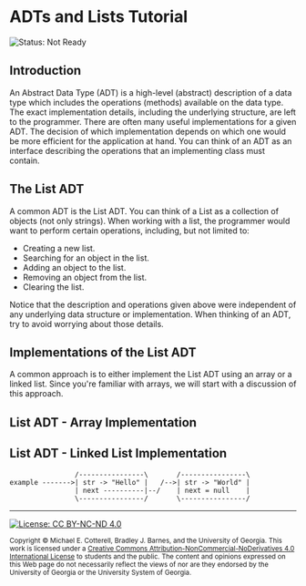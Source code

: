 # ADTs and Lists Tutorial

![Status: Not Ready](https://img.shields.io/badge/Status-Not%20Ready-red.svg)

## Introduction

An Abstract Data Type (ADT) is a high-level (abstract) description of a data type which includes the operations (methods)
available on the data type. The exact implementation details, including the underlying structure, are left to the programmer. 
There are often many useful implementations for a given ADT. The decision of which implementation depends on which one would
be more efficient for the application at hand. You can think of an ADT as an interface describing the operations that an
implementing class must contain.

## The List ADT

A common ADT is the List ADT. You can think of a List as a collection of objects (not only strings). When working with a list,
the programmer would want to perform certain operations, including, but not limited to:

   * Creating a new list.
   * Searching for an object in the list.
   * Adding an object to the list.
   * Removing an object from the list.
   * Clearing the list.

Notice that the description and operations given above were independent of any underlying data structure or implementation.
When thinking of an ADT, try to avoid worrying about those details.

## Implementations of the List ADT

A common approach is to either implement the List ADT using an array or a linked list. Since you're familiar with
arrays, we will start with a discussion of this approach.

## List ADT - Array Implementation

## List ADT - Linked List Implementation


   ```
                   /----------------\       /----------------\
   example ------->| str -> "Hello" |   /-->| str -> "World" |
                   | next ----------|--/    | next = null    |
                   \----------------/       \----------------/
   ```
   
<hr/>

[![License: CC BY-NC-ND 4.0](https://img.shields.io/badge/License-CC%20BY--NC--ND%204.0-lightgrey.svg)](http://creativecommons.org/licenses/by-nc-nd/4.0/)

<small>
Copyright &copy; Michael E. Cotterell, Bradley J. Barnes, and the University of Georgia.
This work is licensed under a <a rel="license" href="http://creativecommons.org/licenses/by-nc-nd/4.0/">Creative Commons Attribution-NonCommercial-NoDerivatives 4.0 International License</a> to students and the public.
The content and opinions expressed on this Web page do not necessarily reflect the views of nor are they endorsed by the University of Georgia or the University System of Georgia.
</small>
